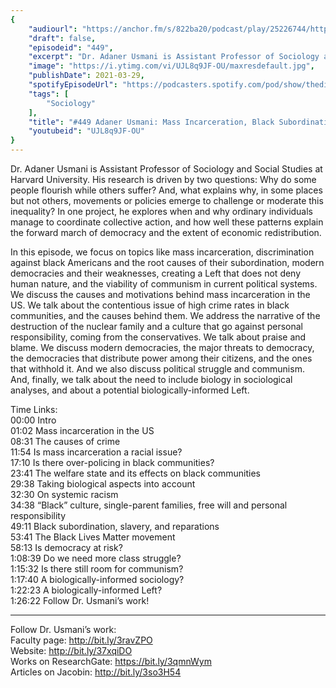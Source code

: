 ```yaml
---
{
	"audiourl": "https://anchor.fm/s/822ba20/podcast/play/25226744/https%3A%2F%2Fd3ctxlq1ktw2nl.cloudfront.net%2Fstaging%2F2021-0-15%2F0ec92641-9a1d-0338-e19d-724a16781e91.m4a",
	"draft": false,
	"episodeid": "449",
	"excerpt": "Dr. Adaner Usmani is Assistant Professor of Sociology and Social Studies at Harvard University. His research is driven by two questions: Why do some people flourish while others suffer? And, what explains why, in some places but not others, movements or policies emerge to challenge or moderate this inequality? In one project, he explores when and why ordinary individuals manage to coordinate collective action, and how well these patterns explain the forward march of democracy and the extent of economic redistribution.",
	"image": "https://i.ytimg.com/vi/UJL8q9JF-OU/maxresdefault.jpg",
	"publishDate": 2021-03-29,
	"spotifyEpisodeUrl": "https://podcasters.spotify.com/pod/show/thedissenter/episodes/449-Adaner-Usmani-Mass-Incarceration--Black-Subordination--and-Modern-Democracies-ep0c1o",
	"tags": [
		"Sociology"
	],
	"title": "#449 Adaner Usmani: Mass Incarceration, Black Subordination, and Modern Democracies",
	"youtubeid": "UJL8q9JF-OU"
}
---
```

Dr. Adaner Usmani is Assistant Professor of Sociology and Social Studies at Harvard University. His research is driven by two questions: Why do some people flourish while others suffer? And, what explains why, in some places but not others, movements or policies emerge to challenge or moderate this inequality? In one project, he explores when and why ordinary individuals manage to coordinate collective action, and how well these patterns explain the forward march of democracy and the extent of economic redistribution.

In this episode, we focus on topics like mass incarceration, discrimination against black Americans and the root causes of their subordination, modern democracies and their weaknesses, creating a Left that does not deny human nature, and the viability of communism in current political systems. We discuss the causes and motivations behind mass incarceration in the US. We talk about the contentious issue of high crime rates in black communities, and the causes behind them. We address the narrative of the destruction of the nuclear family and a culture that go against personal responsibility, coming from the conservatives. We talk about praise and blame. We discuss modern democracies, the major threats to democracy, the democracies that distribute power among their citizens, and the ones that withhold it. And we also discuss political struggle and communism. And, finally, we talk about the need to include biology in sociological analyses, and about a potential biologically-informed Left.

Time Links:  
<time>00:00</time> Intro  
<time>01:02</time> Mass incarceration in the US  
<time>08:31</time> The causes of crime  
<time>11:54</time> Is mass incarceration a racial issue?  
<time>17:10</time> Is there over-policing in black communities?  
<time>23:41</time> The welfare state and its effects on black communities  
<time>29:38</time> Taking biological aspects into account  
<time>32:30</time> On systemic racism  
<time>34:38</time> “Black” culture, single-parent families, free will and personal responsibility  
<time>49:11</time> Black subordination, slavery, and reparations  
<time>53:41</time> The Black Lives Matter movement  
<time>58:13</time> Is democracy at risk?  
<time>1:08:39</time> Do we need more class struggle?  
<time>1:15:32</time> Is there still room for communism?  
<time>1:17:40</time> A biologically-informed sociology?  
<time>1:22:23</time> A biologically-informed Left?  
<time>1:26:22</time> Follow Dr. Usmani’s work!

---

Follow Dr. Usmani’s work:  
Faculty page: http://bit.ly/3ravZPO  
Website: http://bit.ly/37xqiDO  
Works on ResearchGate: https://bit.ly/3qmnWym  
Articles on Jacobin: http://bit.ly/3so3H54
